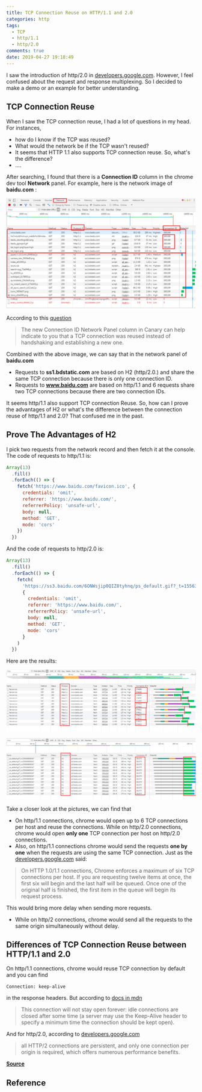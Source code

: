 ```yaml
---
title: TCP Connection Reuse on HTTP/1.1 and 2.0
categories: http
tags:
  - TCP
  - http/1.1
  - http/2.0
comments: true
date: 2019-04-27 19:18:49
---
```


I saw the introduction of http/2.0 in [developers.google.com](https://developers.google.com/web/fundamentals/performance/http2/#request_and_response_multiplexing). However, I feel confused about the request and response multiplexing. So I decided to make a demo or an example for better understanding.

## TCP Connection Reuse

When I saw the TCP connection reuse, I had a lot of questions in my head. For instances,

- how do I know if the TCP was reused?
- What would the network be if the TCP wasn't reused?
- It seems that HTTP 1.1 also supports TCP connection reuse. So, what's the difference?
- ....

After searching, I found that there is a **Connection ID** column in the chrome dev tool **Network** panel. For example, here is the network image of **baidu.com** :

![image](../images/截图20190427204954.png)

According to this [question](https://stackoverflow.com/questions/34184994/chrome-developer-tools-connection-id/43520092#43520092)

> The new Connection ID Network Panel column in Canary can help indicate to you that a TCP connection was reused instead of handshaking and establishing a new one.

Combined with the above image, we can say that in the network panel of **baidu.com**

- Requests to **ss1.bdstatic.com** are based on H2 (http/2.0.) and share the same TCP connection because there is only one connection ID.
- Requests to **www.baidu.com** are based on http/1.1 and 6 requests share two TCP connections because there are two connection IDs.

It seems http/1.1 also support TCP connection Reuse. So, how can I prove the advantages of H2 or what's the difference between the connection reuse of http/1.1 and 2.0? That confused me in the past.

## Prove The Advantages of H2

I pick two requests from the network record and then fetch it at the console. The code of requests to http/1.1 is:

```js
Array(13)
  .fill()
  .forEach(() => {
    fetch('https://www.baidu.com/favicon.ico', {
      credentials: 'omit',
      referrer: 'https://www.baidu.com/',
      referrerPolicy: 'unsafe-url',
      body: null,
      method: 'GET',
      mode: 'cors'
    })
  })
```

And the code of requests to http/2.0 is:

```js
Array(13)
  .fill()
  .forEach(() => {
    fetch(
      'https://ss3.baidu.com/6ONWsjip0QIZ8tyhnq/ps_default.gif?_t=1556369856347',
      {
        credentials: 'omit',
        referrer: 'https://www.baidu.com/',
        referrerPolicy: 'unsafe-url',
        body: null,
        method: 'GET',
        mode: 'cors'
      }
    )
  })
```

Here are the results:

![](../images/截图20190428205446.png)

![](../images/截图20190427210224.png)

Take a closer look at the pictures, we can find that

- On http/1.1 connections, chrome would open up to 6 TCP connections per host and reuse the connections. While on http/2.0 connections, chrome would open **only one** TCP connection per host on http/2.0 connections.
- Also, on http/1.1 connections chrome would send the requests **one by one** when the requests are using the same TCP connection. Just as the [developers.google.com](https://developers.google.com/web/tools/chrome-devtools/network/understanding-resource-timing) said:

> On HTTP 1.0/1.1 connections, Chrome enforces a maximum of six TCP connections per host. If you are requesting twelve items at once, the first six will begin and the last half will be queued. Once one of the original half is finished, the first item in the queue will begin its request process.

This would bring more delay when sending more requests.

- While on http/2 connections, chrome would send all the requests to the same origin simultaneously without delay.

## Differences of TCP Connection Reuse between HTTP/1.1 and 2.0

On http/1.1 connections, chrome would reuse TCP connection by default and you can find

```
Connection: keep-alive
```

in the response headers. But according to [docs in mdn](https://developer.mozilla.org/en-US/docs/Web/HTTP/Connection_management_in_HTTP_1.x)

> This connection will not stay open forever: idle connections are closed after some time (a server may use the Keep-Alive header to specify a minimum time the connection should be kept open).

And for http/2.0, according to [developers.google.com](https://developers.google.com/web/fundamentals/performance/http2/#one_connection_per_origin)

> all HTTP/2 connections are persistent, and only one connection per origin is required, which offers numerous performance benefits.

[**Source**](https://github.com/xianshenglu/blog/issues/85)

## Reference
